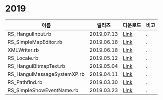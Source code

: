 
# 2019

|이름|릴리즈|다운로드|비고|
|--|--|--|--|
|RS_HangulInput.rb|2019.07.13|[Link](https://github.com/biud436/RGSS3/raw/master/RS_HangulInput.rb)|.|
|RS_SimpleMapEditor.rb|2019.06.18|[Link](https://github.com/biud436/RGSS3/raw/master/RS_SimpleMapEditor.rb)|.|
|XMLWriter.rb|2019.06.18|[Link](https://github.com/biud436/RGSS3/raw/master/XMLWriter/XMLWriter.rb)|.|
|RS_Locale.rb|2019.05.12|[Link](https://github.com/biud436/RGSS3/raw/master/RS_Locale.rb)|.|
|RS_HangulBitmapText.rb|2019.05.04|[Link](https://github.com/biud436/RGSS3/raw/master/RS_HangulBitmapText.rb)|.|
|RS_HangulMessageSystemXP.rb|2019.04.11|[Link](https://github.com/biud436/RGSS3/raw/master/XP/RS_HangulMessageSystemXP.rb)|.|
|RS_Pathfind.rb|2019.03.30|[Link](https://github.com/biud436/RGSS3/raw/master/XP/RS_Pathfind.rb)|.|
|RS_SimpleShowEventName.rb|2019.03.23|[Link](https://github.com/biud436/RGSS3/raw/master/RS_SimpleShowEventName.rb)|.|